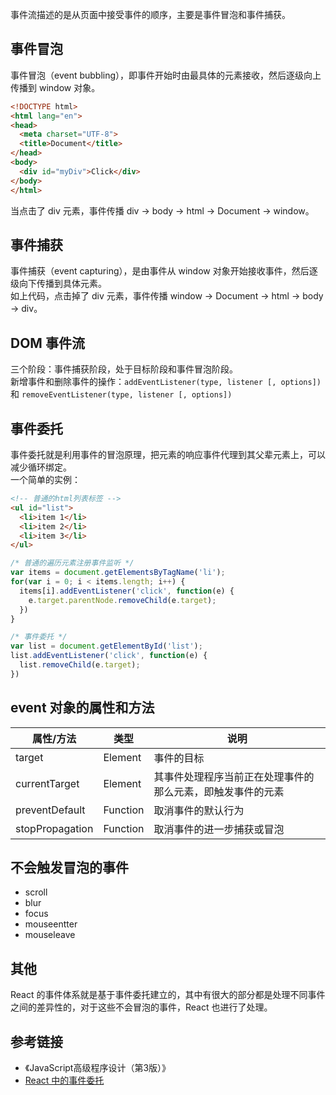 事件流描述的是从页面中接受事件的顺序，主要是事件冒泡和事件捕获。

## 事件冒泡
事件冒泡（event bubbling），即事件开始时由最具体的元素接收，然后逐级向上传播到 window 对象。
```html
<!DOCTYPE html>
<html lang="en">
<head>
  <meta charset="UTF-8">
  <title>Document</title>
</head>
<body>
  <div id="myDiv">Click</div>
</body>
</html>
```
当点击了 div 元素，事件传播 div -> body -> html -> Document -> window。

## 事件捕获
事件捕获（event capturing），是由事件从 window 对象开始接收事件，然后逐级向下传播到具体元素。  
如上代码，点击掉了 div 元素，事件传播 window -> Document -> html -> body -> div。  

## DOM 事件流
三个阶段：事件捕获阶段，处于目标阶段和事件冒泡阶段。  
新增事件和删除事件的操作：`addEventListener(type, listener [, options])` 和 `removeEventListener(type, listener [, options])`

## 事件委托
事件委托就是利用事件的冒泡原理，把元素的响应事件代理到其父辈元素上，可以减少循环绑定。  
一个简单的实例：
```html
<!-- 普通的html列表标签 -->
<ul id="list">
  <li>item 1</li>
  <li>item 2</li>
  <li>item 3</li>
</ul>
```

```js
/* 普通的遍历元素注册事件监听 */
var items = document.getElementsByTagName('li');
for(var i = 0; i < items.length; i++) {
  items[i].addEventListener('click', function(e) {
    e.target.parentNode.removeChild(e.target);
  })
}
```

```js
/* 事件委托 */
var list = document.getElementById('list');
list.addEventListener('click', function(e) {
  list.removeChild(e.target);
})
```

## event 对象的属性和方法

| 属性/方法 | 类型 | 说明 |
| ---- | ---- | ---- |
| target | Element | 事件的目标 |
| currentTarget | Element | 其事件处理程序当前正在处理事件的那么元素，即触发事件的元素 | 
| preventDefault | Function | 取消事件的默认行为 | 
| stopPropagation | Function | 取消事件的进一步捕获或冒泡 |

## 不会触发冒泡的事件
- scroll
- blur
- focus
- mouseentter
- mouseleave

## 其他
React 的事件体系就是基于事件委托建立的，其中有很大的部分都是处理不同事件之间的差异性的，对于这些不会冒泡的事件，React 也进行了处理。

## 参考链接
- 《JavaScript高级程序设计（第3版）》
- [React 中的事件委托](https://zhuanlan.zhihu.com/p/165089379)